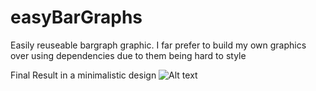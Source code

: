# easyBarGraphs
Easily reuseable bargraph graphic. I far prefer to build my own graphics over using dependencies due to them being hard to style 

Final Result in a minimalistic design 
![Alt text](https://i.postimg.cc/PrzbJjZd/Bargraph.png)
